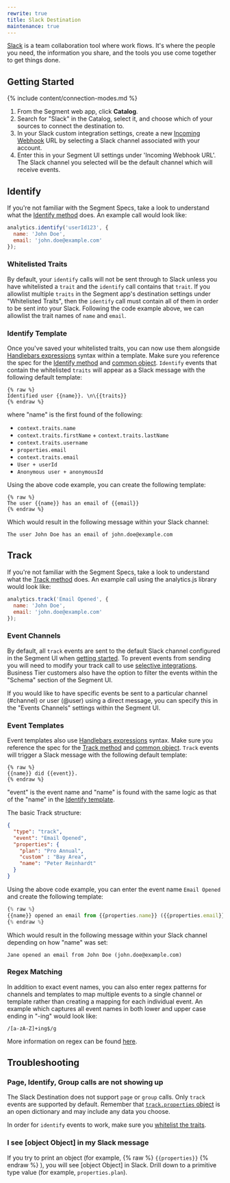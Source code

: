```yaml
---
rewrite: true
title: Slack Destination
maintenance: true
---
```


[Slack](https://slack.com/) is a team collaboration tool where work flows. It's where the people you need, the information you share, and the tools you use come together to get things done.

## Getting Started

{% include content/connection-modes.md %}

1. From the Segment web app, click **Catalog**.
2. Search for "Slack" in the Catalog, select it, and choose which of your sources to connect the destination to.
3. In your Slack custom integration settings, create a new [Incoming Webhook](https://my.slack.com/services/new/incoming-webhook/) URL by selecting a Slack channel associated with your account.
4. Enter this in your Segment UI settings under 'Incoming Webhook URL'. The Slack channel you selected will be the default channel which will receive events.

## Identify
If you're not familiar with the Segment Specs, take a look to understand what the [Identify method](/docs/connections/spec/identify/) does. An example call would look like:

```javascript
analytics.identify('userId123', {
  name: 'John Doe',
  email: 'john.doe@example.com'
});
```

### Whitelisted Traits
By default, your `identify` calls will not be sent through to Slack unless you have whitelisted a `trait` and the `identify` call contains that `trait`. If you allowlist multiple `traits` in the Segment app's destination settings under "Whitelisted Traits", then the `identify` call must contain all of them in order to be sent into your Slack. Following the code example above, we can allowlist the trait names of `name` and `email`.

### Identify Template
Once you've saved your whitelisted traits, you can now use them alongside [Handlebars expressions](https://handlebarsjs.com/guide/expressions.html#expressions) syntax within a template. Make sure you reference the spec for the [Identify method](/docs/connections/spec/identify/) and [common object](/docs/connections/spec/common/). `Identify` events that contain the whitelisted `traits` will appear as a Slack message with the following default template:
```
{% raw %}
Identified user {{name}}. \n\{{traits}}
{% endraw %}
```
where "name" is the first found of the following:
* `context.traits.name`
* `context.traits.firstName` + `context.traits.lastName`
* `context.traits.username`
* `properties.email`
* `context.traits.email`
* `User + userId`
* `Anonymous user + anonymousId`

Using the above code example, you can create the following template:

```
{% raw %}
The user {{name}} has an email of {{email}}
{% endraw %}
```

Which would result in the following message within your Slack channel:

```
The user John Doe has an email of john.doe@example.com
```

## Track
If you're not familiar with the Segment Specs, take a look to understand what the [Track method](/docs/connections/spec/track/) does. An example call using the analytics.js library would look like:

```javascript
analytics.track('Email Opened', {
  name: 'John Doe',
  email: 'john.doe@example.com'
});
```

### Event Channels
By default, all `track` events are sent to the default Slack channel configured in the Segment UI when [getting started](/docs/connections/destinations/catalog/slack/#getting-started). To prevent events from sending you will need to modify your track call to use [selective integrations](/docs/connections/sources/catalog/libraries/website/javascript/#selecting-destinations-with-the-integrations-object). Business Tier customers also have the option to filter the events within the "Schema" section of the Segment UI.

If you would like to have specific events be sent to a particular channel (#channel) or user (@user) using a direct message, you can specify this in the "Events Channels" settings within the Segment UI.


### Event Templates
Event templates also use [Handlebars expressions](https://handlebarsjs.com/guide/expressions.html) syntax. Make sure you reference the spec for the [Track method](/docs/connections/spec/track/) and [common object](/docs/connections/spec/common/). `Track` events will trigger a Slack message with the following default template:

```
{% raw %}
{{name}} did {{event}}.
{% endraw %}
```

"event" is the event name and "name" is found with the same logic as that of the "name" in the [Identify template](/docs/connections/destinations/catalog/slack/#identify-template).

The basic Track structure:

```json
{
  "type": "track",
  "event": "Email Opened",
  "properties": {
    "plan": "Pro Annual",
    "custom" : "Bay Area",
    "name": "Peter Reinhardt"
  }
}
```

Using the above code example, you can enter the event name `Email Opened`
and create the following template:

```js
{% raw %}
{{name}} opened an email from {{properties.name}} ({{properties.email}})
{% endraw %}
```

Which would result in the following message within your Slack channel depending on how "name" was set:

```
Jane opened an email from John Doe (john.doe@example.com)
```

### Regex Matching
In addition to exact event names, you can also enter regex patterns for channels and templates to map multiple events to a single channel or template rather than creating a mapping for each individual event. An example which captures all event names in both lower and upper case ending in "-ing" would look like:

```regex
/[a-zA-Z]+ing$/g
```

More information on regex can be found [here](http://www.zytrax.com/tech/web/regex.htm).


## Troubleshooting

### Page, Identify, Group calls are not showing up
The Slack Destination does not support `page` or `group` calls. Only `track` events are supported by default. Remember that [`track.properties` object](/docs/connections/sources/catalog/libraries/website/javascript/#track) is an open dictionary and may include any data you choose.

In order for `identify` events to work, make sure you [whitelist the traits](/docs/connections/destinations/catalog/slack/#whitelisted-traits).

### I see [object Object] in my Slack message
If you try to print an object (for example, {% raw %} `{{properties}}` {% endraw %} ), you will see [object Object] in Slack. Drill down to a primitive type value (for example, `properties.plan`).
